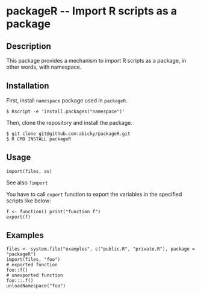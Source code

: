 packageR -- Import R scripts as a package
=========================================

Description
-----------

This package provides a mechanism to import R scripts as a package, in other words, with namespace.


Installation
------------

First, install `namespace` package used in `packageR`.

    $ Rscript -e 'install.packages("namespace")'

Then, clone the repository and install the package.

    $ git clone git@github.com:abicky/packageR.git
    $ R CMD INSTALL packageR


Usage
-----

    import(files, as)

See also `?import`

You have to call `export` function to export the variables in the specified scripts like below:

    f <- function() print("function f")
    export(f)


Examples
--------

    files <- system.file("examples", c("public.R", "private.R"), package = "packageR")
    import(files, "foo")
    # exported function
    foo::f()
    # unexported function
    foo:::.f()
    unloadNamespace("foo")
